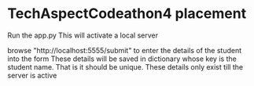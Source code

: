 # TechAspectCodeathon4 placement

Run the app.py
This will activate a local server

browse "http://localhost:5555/submit"  to enter the details of the student into the form
These details will be saved in dictionary whose key is the student name. That is it should be unique.
These details only exist till the server is active


